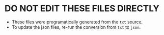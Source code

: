 DO NOT EDIT THESE FILES DIRECTLY
================================

* These files were programatically generated from the `txt` source.
* To update the json files, re-run the conversion from `txt` to `json`.



